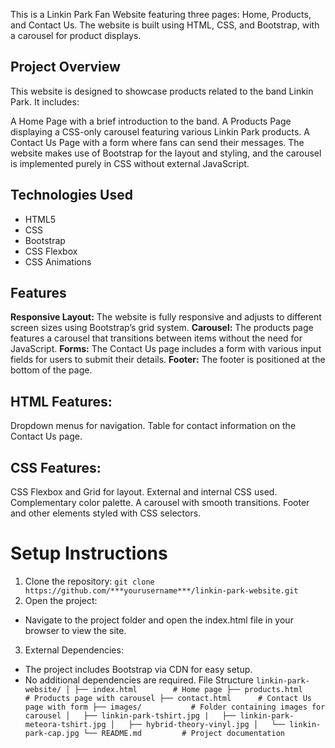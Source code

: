 This is a Linkin Park Fan Website featuring three pages: Home, Products, and Contact Us. The website is built using HTML, CSS, and Bootstrap, with a carousel for product displays.

## Project Overview
This website is designed to showcase products related to the band Linkin Park. It includes:

A Home Page with a brief introduction to the band.
A Products Page displaying a CSS-only carousel featuring various Linkin Park products.
A Contact Us Page with a form where fans can send their messages.
The website makes use of Bootstrap for the layout and styling, and the carousel is implemented purely in CSS without external JavaScript.

## Technologies Used
- HTML5
- CSS
- Bootstrap
- CSS Flexbox
- CSS Animations

## Features
**Responsive Layout:** The website is fully responsive and adjusts to different screen sizes using Bootstrap’s grid system.
**Carousel:** The products page features a carousel that transitions between items without the need for JavaScript.
**Forms:** The Contact Us page includes a form with various input fields for users to submit their details.
**Footer:** The footer is positioned at the bottom of the page.
## HTML Features:
Dropdown menus for navigation.
Table for contact information on the Contact Us page.
## CSS Features:
CSS Flexbox and Grid for layout.
External and internal CSS used.
Complementary color palette.
A carousel with smooth transitions.
Footer and other elements styled with CSS selectors.
# Setup Instructions
1. Clone the repository:
`git clone https://github.com/***yourusername***/linkin-park-website.git`
2. Open the project:
- Navigate to the project folder and open the index.html file in your browser to view the site.
3. External Dependencies:
- The project includes Bootstrap via CDN for easy setup.
- No additional dependencies are required.
File Structure
`linkin-park-website/
│
├── index.html        # Home page
├── products.html     # Products page with carousel
├── contact.html      # Contact Us page with form
├── images/           # Folder containing images for carousel
│   ├── linkin-park-tshirt.jpg
|   ├── linkin-park-meteora-tshirt.jpg
│   ├── hybrid-theory-vinyl.jpg
│   └── linkin-park-cap.jpg
└── README.md         # Project documentation`
